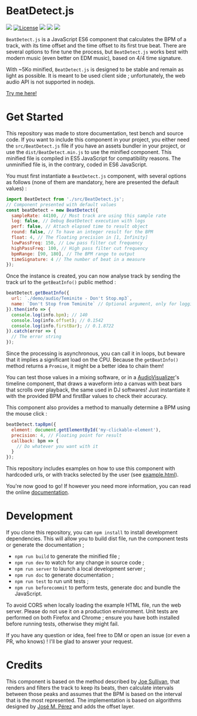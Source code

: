 # BeatDetect.js

![](https://badgen.net/badge/version/1.0.0/blue)
[![License](https://img.shields.io/github/license/ArthurBeaulieu/BeatDetect.js.svg)](https://github.com/ArthurBeaulieu/BeatDetect.js/blob/master/LICENSE.md)
![](https://badgen.net/badge/documentation/written/green)
![](https://badgen.net/badge/test/basic/green)
![](https://badgen.net/badge/dependencies/none/green)

`BeatDetect.js` is a JavaScript ES6 component that calculates the BPM of a track, with its time offset and the time offset to its first true beat. There are several options to fine tune the process, but `BeatDetect.js` works best with modern music (even better on EDM music), based on 4/4 time signature.

With ~5Ko minified, `BeatDetect.js` is designed to be stable and remain as light as possible. It is meant to be used client side ; unfortunately, the web audio API is not supported in nodejs.

[Try me here!](https://arthurbeaulieu.github.io/BeatDetect.js/example.html)

# Get Started

This repository was made to store documentation, test bench and source code. If you want to include this component in your project, you either need the `src/BeatDetect.js` file if you have an assets bundler in your project, or use the `dist/BeatDetect.min.js` to use the minified component. This minified file is compiled in ES5 JavaScript for compatibility reasons. The unminified file is, in the contrary, coded in ES6 JavaScript.

You must first instantiate a `BeatDetect.js` component, with several options as follows (none of them are mandatory, here are presented the default values) :

```javascript
import BeatDetect from './src/BeatDetect.js';
// Component presented with default values
const beatDetect = new BeatDetect({
  sampleRate: 44100, // Most track are using this sample rate
  log: false, // Debug BeatDetect execution with logs
  perf: false, // Attach elapsed time to result object
  round: false, // To have an integer result for the BPM
  float: 4, // The floating precision in [1, Infinity]
  lowPassFreq: 150, // Low pass filter cut frequency
  highPassFreq: 100, // High pass filter cut frequency
  bpmRange: [90, 180], // The BPM range to output
  timeSignature: 4 // The number of beat in a measure
});
```

Once the instance is created, you can now analyse track by sending the track url to the `getBeatInfo()` public method :

```javascript
beatDetect.getBeatInfo({
  url: `./demo/audio/Teminite - Don't Stop.mp3`,
  name: `Don't Stop from Teminite` // Optional argument, only for logging
}).then(info => {
  console.log(info.bpm); // 140
  console.log(info.offset); // 0.1542
  console.log(info.firstBar); // 0.1.8722
}).catch(error => {
  // The error string
});
```

Since the processing is asynchronous, you can call it in loops, but beware that it implies a significant load on the CPU. Because the `getBeatInfo()` method returns a `Promise`, it might be a better idea to chain them!

You can test those values in a mixing software, or in a [AudioVisualizer](https://github.com/ArthurBeaulieu/AudioVisualizer)'s timeline component, that draws a waveform into a canvas with beat bars that scrolls over playback, the same used in DJ softwares! Just instantiate it with the provided BPM and firstBar values to check their accuracy.

This component also provides a method to manually determine a BPM using the mouse click :

```javascript
beatDetect.tapBpm({
  element: document.getElementById('my-clickable-element'),
  precision: 4, // Floating point for result
  callback: bpm => {
    // Do whatever you want with it
  }
});
```

This repository includes examples on how to use this component with hardcoded urls, or with tracks selected by the user (see [example.html](https://github.com/ArthurBeaulieu/BeatDetect.js/blob/main/example.html)).

You're now good to go! If however you need more information, you can read the online [documentation](https://arthurbeaulieu.github.io/BeatDetect.js/doc/).

# Development

If you clone this repository, you can `npm install` to install development dependencies. This will allow you to build dist file, run the component tests or generate the documentation ;

- `npm run build` to generate the minified file ;
- `npm run dev` to watch for any change in source code ;
- `npm run server` to launch a local development server ;
- `npm run doc` to generate documentation ;
- `npm run test` to run unit tests ;
- `npm run beforecommit` to perform tests, generate doc and bundle the JavaScript.

To avoid CORS when locally loading the example HTML file, run the web server. Please do not use it on a production environment. Unit tests are performed on both Firefox and Chrome ; ensure you have both installed before running tests, otherwise they might fail.

If you have any question or idea, feel free to DM or open an issue (or even a PR, who knows) ! I'll be glad to answer your request.

# Credits

This component is based on the method described by [Joe Sullivan](http://joesul.li/van/beat-detection-using-web-audio/), that renders and filters the track to keep its beats, then calculate intervals between those peaks and assumes that the BPM is based on the interval that is the most represented. The implementation is based on algorithms designed by [José M. Pérez](https://jmperezperez.com/bpm-detection-javascript/) and adds the offset layer.
